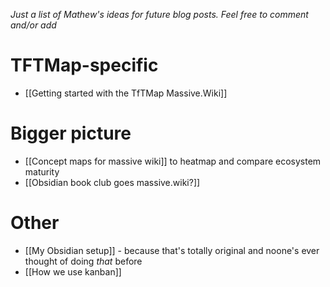 
*Just a list of Mathew's ideas for future blog posts. Feel free to comment and/or add*

# TFTMap-specific

* [[Getting started with the TfTMap Massive.Wiki]]

# Bigger picture

* [[Concept maps for massive wiki]] to heatmap and compare ecosystem maturity
* [[Obsidian book club goes massive.wiki?]]

# Other

* [[My Obsidian setup]] - because that's totally original and noone's ever thought of doing *that* before
* [[How we use kanban]]

